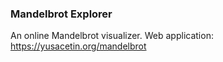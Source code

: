 ### Mandelbrot Explorer

An online Mandelbrot visualizer. Web application: https://yusacetin.org/mandelbrot